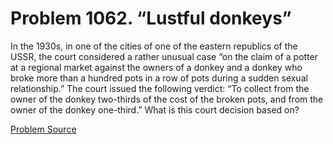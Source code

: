 # Problem 1062. “Lustful donkeys”

In the 1930s, in one of the cities of one of the eastern republics of the USSR, the court considered a rather unusual case “on the claim of a potter at a regional market against the owners of a donkey and a donkey who broke more than a hundred pots in a row of pots during a sudden sexual relationship.” The court issued the following verdict: “To collect from the owner of the donkey two-thirds of the cost of the broken pots, and from the owner of the donkey one-third.” What is this court decision based on?

[Problem Source](https://www.trizland.ru/tasks/5508/)